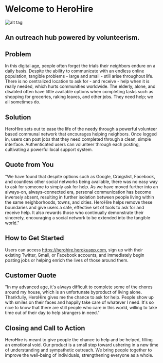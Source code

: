 # Welcome to HeroHire #

![alt tag](http://i62.tinypic.com/29lbrlw.png)
<!-- 
> This material was originally posted [here](http://www.quora.com/What-is-Amazons-approach-to-product-development-and-product-management). It is reproduced here for posterities sake.

There is an approach called "working backwards" that is widely used at Amazon. They work backwards from the customer, rather than starting with an idea for a product and trying to bolt customers onto it. While working backwards can be applied to any specific product decision, using this approach is especially important when developing new products or features.

For new initiatives a product manager typically starts by writing an internal press release announcing the finished product. The target audience for the press release is the new/updated product's customers, which can be retail customers or internal users of a tool or technology. Internal press releases are centered around the customer problem, how current solutions (internal or external) fail, and how the new product will blow away existing solutions.

If the benefits listed don't sound very interesting or exciting to customers, then perhaps they're not (and shouldn't be built). Instead, the product manager should keep iterating on the press release until they've come up with benefits that actually sound like benefits. Iterating on a press release is a lot less expensive than iterating on the product itself (and quicker!).

If the press release is more than a page and a half, it is probably too long. Keep it simple. 3-4 sentences for most paragraphs. Cut out the fat. Don't make it into a spec. You can accompany the press release with a FAQ that answers all of the other business or execution questions so the press release can stay focused on what the customer gets. My rule of thumb is that if the press release is hard to write, then the product is probably going to suck. Keep working at it until the outline for each paragraph flows. 

Oh, and I also like to write press-releases in what I call "Oprah-speak" for mainstream consumer products. Imagine you're sitting on Oprah's couch and have just explained the product to her, and then you listen as she explains it to her audience. That's "Oprah-speak", not "Geek-speak".

Once the project moves into development, the press release can be used as a touchstone; a guiding light. The product team can ask themselves, "Are we building what is in the press release?" If they find they're spending time building things that aren't in the press release (overbuilding), they need to ask themselves why. This keeps product development focused on achieving the customer benefits and not building extraneous stuff that takes longer to build, takes resources to maintain, and doesn't provide real customer benefit (at least not enough to warrant inclusion in the press release).
 -->
 
## An outreach hub powered by volunteerism. ##
  
## Problem ##
  In this digital age, people often forget the trials their neighbors endure on a daily basis.  Despite the ability to communicate with an endless online population, tangible problems - large and small - still arise throughout life.  There is no centralized location to ask for - and receive - help when it is really needed, which hurts communities worldwide.  The elderly, alone, and disabled often have little available options when completing tasks such as shopping for groceries, raking leaves, and other jobs.  They need help; we all sometimes do.

## Solution ##
  HeroHire sets out to ease the life of the needy through a powerful volunteer based communal network that encourages helping  neighbors.  Once logged in, users can post jobs that they need completed through a clean, simple interface.  Authenticated users can volunteer through each posting, cultivating a powerful local support system. 

## Quote from You ##
  "We have found that despite options such as Google, Craigslist, Facebook, and countless other social networks being available, there was no easy way to ask for someone to simply ask for help.  As we have moved further into an always-on, always-connected era, personal communication has become inversely absent, resulting in further isolation between people living within the same neighborhoods, towns, and cities.  HeroHire helps remove these boundaries and give users a safe, effective set of tools to ask for and receive help.  It also rewards those who continually demonstrate their sincerety, encouraging a social network to be extended into the tangible world."

## How to Get Started ##
  Users can access https://herohire.herokuapp.com, sign up with their existing Twitter, Gmail, or Facebook accounts, and  immediately begin posting jobs or helping enrich the lives of those around them. 

## Customer Quote ##
  "In my advanced age, it's always difficult to complete some of the chores around my house, which is an unfortunate byproduct of living alone.  Thankfully, HeroHire gives me the chance to ask for help.  People show up with smiles on their faces and happily take care of whatever I need.  It's so nice to know that there are still people who care in this world, willing to take time out of their day to help strangers in need."

## Closing and Call to Action ##
  HeroHire is meant to give people the chance to help and be helped, filling an emotional void.  Our product is a small step toward ushering in a new time of understanding and sympathetic outreach.  We bring people together to improve the well-being of individuals, strengthening everyone as a whole.




